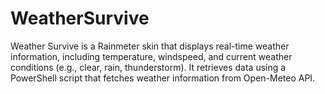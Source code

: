 # WeatherSurvive
Weather Survive  is a Rainmeter skin that displays real-time weather information, including temperature, windspeed, and current weather conditions (e.g., clear, rain, thunderstorm). It retrieves data using a PowerShell script that fetches weather information from Open-Meteo API.
